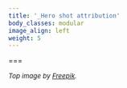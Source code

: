 ```yaml
---
title: '_Hero shot attribution'
body_classes: modular
image_align: left
weight: 5
---
```


===

<p><cite style="font-size: small;">Top image by <a href="https://www.freepik.com/free-vector/hand-drawn-people-speaking-different-languages_2604454.htm">Freepik</a>.</cite></p>
